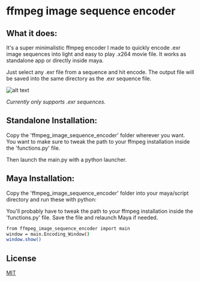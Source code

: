 # ffmpeg image sequence encoder
 

##  What it does:
It's a super minimalistic ffmpeg encoder I made to quickly encode .exr image sequences into light and easy to play .x264 movie file.
It works as standalone app or directly inside maya.

Just select any .exr file from a sequence and hit encode.
The output file will be saved into the same directory as the .exr sequence file.

![alt text](https://garcia-nicolas.com/wp-content/uploads/2023/06/encoder_script-e1686951811529.png)


*Currently only supports .exr sequences.*

## Standalone Installation:
Copy the 'ffmpeg_image_sequence_encoder' folder wherever you want.
You want to make sure to tweak the path to your ffmpeg installation inside the 'functions.py' file.

Then launch the main.py with a python launcher.


## Maya Installation:
Copy the 'ffmpeg_image_sequence_encoder' folder into your maya/script directory and run these with python:

You'll probably have to tweak the path to your ffmpeg installation inside the 'functions.py' file.
Save the file and relaunch Maya if needed.

```bash
from ffmpeg_image_sequence_encoder import main
window = main.Encoding_Window()
window.show()
```


## License

[MIT](https://choosealicense.com/licenses/mit/)